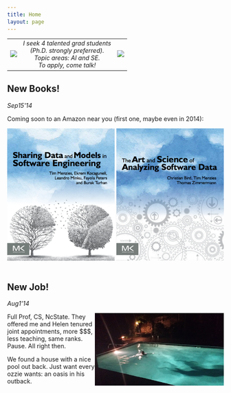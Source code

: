 ```yaml
---
title: Home
layout: page
---
```


<center><table>
<tr><td valign=center>
<img src="http://pbs.twimg.com/profile_images/434188416268251136/5BvzppBK_normal.jpeg"></td><td align=center>
<em>I seek 4 talented grad students<br>(Ph.D.
strongly preferred).<br>Topic areas: AI and SE. <br>To apply, come talk! </em>
</td><td valign=center>
<img src="http://pbs.twimg.com/profile_images/434188416268251136/5BvzppBK_normal.jpeg"></td></tr></table></center>



## New Books!

_Sep15'14_

Coming soon to an Amazon near you (first one, maybe even in 2014):

<center>
<img class=stand  width=250 src="img/shareBookCover.png">
<img class=stand  width=250 src="img/asdbookCover.png">

</center>
<br clear=all>

##  New Job!

_Aug1'14_

<img class=stand align=right width=300 src="img/pool.png">



Full Prof, CS, NcState. They offered me and Helen tenured joint appointments,  more $$$, less teaching, same ranks. Pause. All right then.  



We found a house with a nice pool out back. Just want every ozzie wants:  an oasis in his outback.<br clear=all>

